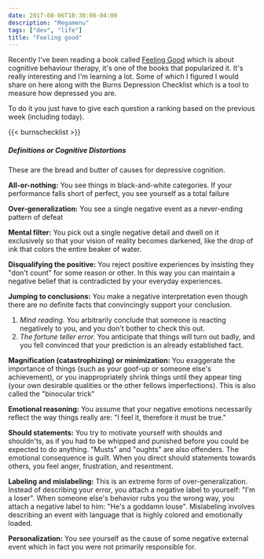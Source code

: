 ```yaml
---
date: 2017-08-06T10:30:08-04:00
description: "Megamenu"
tags: ["dev", "life"]
title: "Feeling good"
---
```


Recently I've been reading a book called [Feeling Good](https://www.amazon.com/Feeling-Good-New-Mood-Therapy/dp/0380810336) which is about cognitive behaviour therapy, it's one of the books that popularized it. It's really interesting and I'm learning a lot. Some of which I figured I would share on here along with the Burns Depression Checklist which is a tool to measure how depressed you are.

<!--more-->

To do it you just have to give each question a ranking based on the previous week (including today).

{{< burnschecklist >}}


##### Definitions or Cognitive Distortions
These are the bread and butter of causes for depressive cognition.

__All-or-nothing:__ You see things in black-and-white categories. If your performance falls short of perfect, you see yourself as a total failure

__Over-generalization:__ You see a single negative event as a never-ending pattern of defeat

__Mental filter:__ You pick out a single negative detail and dwell on it exclusively so that your vision of reality becomes darkened, like the drop of ink that colors the entire beaker of water.

__Disqualifying the positive:__ You reject positive experiences by insisting they "don't count" for some reason or other. In this way you can maintain a negative belief that is contradicted by your everyday experiences.

__Jumping to conclusions:__ You make a negative interpretation even though there are no definite facts that convincingly support your conclusion.

1. _Mind reading._ You arbitrarily conclude that someone is reacting negatively to you, and you don't bother to check this out.
2. _The fortune teller error._ You anticipate that things will turn out badly, and you fell convinced that your prediction is an already established fact.

__Magnification (catastrophizing) or minimization:__ You exaggerate the importance of things (such as your goof-up or someone else's achievement), or you inappropriately shrink things until they appear ting (your own desirable qualities or the other fellows imperfections). This is also called the "binocular trick"

__Emotional reasoning:__ You assume that your negative emotions necessarily reflect the way things really are: "I feel it, therefore it must be true."

__Should statements:__ You try to motivate yourself with shoulds and shouldn'ts, as if you had to be whipped and punished before you could be expected to do anything. "Musts" and "oughts" are also offenders. The emotional consequence is guilt. When you direct should statements towards others, you feel anger, frustration, and resentment.

__Labeling and mislabeling:__ This is an extreme form of over-generalization. Instead of describing your error, you attach a negative label to yourself: "I'm a loser". When someone else's behavior rubs you the wrong way, you attach a negative label to him: "He's a goddamn louse". Mislabeling involves describing an event with language that is highly colored and emotionally loaded.

__Personalization:__ You see yourself as the cause of some negative external event which in fact you were not primarily responsible for.
